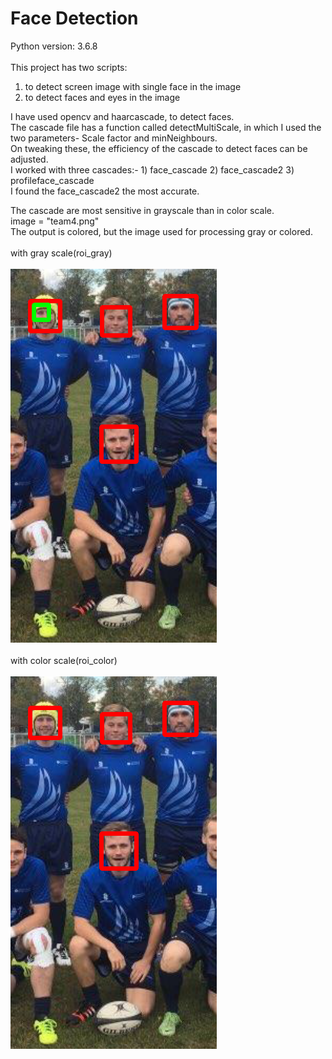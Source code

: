# Face Detection
Python version: 3.6.8
<br> 
<br>This project has two scripts: 
1) to detect screen image with single face in the image 
2) to detect faces and eyes in the image

I have used opencv and haarcascade, to detect faces.
<br>The cascade file has a function called detectMultiScale, in which I used the two parameters- Scale factor and minNeighbours. 
<br>On tweaking these, the efficiency of the cascade to detect faces can be adjusted.
<br>I worked with three cascades:- 1) face_cascade 2) face_cascade2 3) profileface_cascade
<br>I found the face_cascade2 the most accurate.

The cascade are most sensitive in grayscale than in color scale.
<br>image = "team4.png"
<br>The output is colored, but the image used for processing gray or colored.
<br>
<br>with gray scale(roi_gray)
<br>
<br><img src = result/gray.PNG>
<br>
<br>with color scale(roi_color)
<br>
<br><img src = result/color.PNG>
